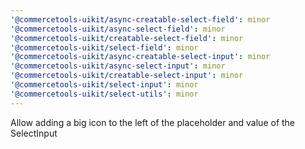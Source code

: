 ```yaml
---
'@commercetools-uikit/async-creatable-select-field': minor
'@commercetools-uikit/async-select-field': minor
'@commercetools-uikit/creatable-select-field': minor
'@commercetools-uikit/select-field': minor
'@commercetools-uikit/async-creatable-select-input': minor
'@commercetools-uikit/async-select-input': minor
'@commercetools-uikit/creatable-select-input': minor
'@commercetools-uikit/select-input': minor
'@commercetools-uikit/select-utils': minor
---
```


Allow adding a big icon to the left of the placeholder and value of the SelectInput
